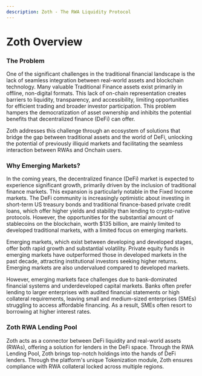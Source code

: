 ```yaml
---
description: Zoth - The RWA Liquidity Protocol
---
```


# Zoth Overview

### The Problem

One of the significant challenges in the traditional financial landscape is the lack of seamless integration between real-world assets and blockchain technology. Many valuable Traditional Finance assets exist primarily in offline, non-digital formats. This lack of on-chain representation creates barriers to liquidity, transparency, and accessibility, limiting opportunities for efficient trading and broader investor participation. This problem hampers the democratization of asset ownership and inhibits the potential benefits that decentralized finance (DeFi) can offer.

Zoth addresses this challenge through an ecosystem of solutions that bridge the gap between traditional assets and the world of DeFi, unlocking the potential of previously illiquid markets and facilitating the seamless interaction between RWAs and Onchain users.

### Why Emerging Markets?

In the coming years, the decentralized finance (DeFi) market is expected to experience significant growth, primarily driven by the inclusion of traditional finance markets. This expansion is particularly notable in the Fixed Income markets. The DeFi community is increasingly optimistic about investing in short-term US treasury bonds and traditional finance-based private credit loans, which offer higher yields and stability than lending to crypto-native protocols. However, the opportunities for the substantial amount of stablecoins on the blockchain, worth $135 billion, are mainly limited to developed traditional markets, with a limited focus on emerging markets.

Emerging markets, which exist between developing and developed stages, offer both rapid growth and substantial volatility. Private equity funds in emerging markets have outperformed those in developed markets in the past decade, attracting institutional investors seeking higher returns. Emerging markets are also undervalued compared to developed markets.

However, emerging markets face challenges due to bank-dominated financial systems and underdeveloped capital markets. Banks often prefer lending to larger enterprises with audited financial statements or high collateral requirements, leaving small and medium-sized enterprises (SMEs) struggling to access affordable financing. As a result, SMEs often resort to borrowing at higher interest rates.

### Zoth RWA Lending Pool

Zoth acts as a connector between DeFi liquidity and real-world assets (RWAs), offering a solution for lenders in the DeFi space. Through the RWA Lending Pool, Zoth brings top-notch holdings into the hands of DeFi lenders. Through the platform's unique Tokenization module, Zoth ensures compliance with RWA collateral locked across multiple regions.&#x20;
